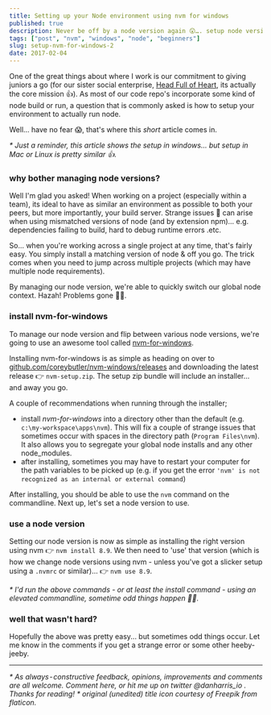 ```yaml
---
title: Setting up your Node environment using nvm for windows
published: true
description: Never be off by a node version again 😲…. setup node version manager for Windows.
tags: ["post", "nvm", "windows", "node", "beginners"]
slug: setup-nvm-for-windows-2
date: 2017-02-04
---
```


One of the great things about where I work is our commitment to giving juniors a go (for our sister social enterprise, [Head Full of Heart](https://twitter.com/teamHFoH), its actually the core mission 👍).
As most of our code repo's incorporate some kind of node build or run, a question that is commonly asked is how to setup your environment to actually run node.

Well... have no fear 😱, that's where this _short_ article comes in.

_\* Just a reminder, this article shows the setup in windows... but setup in Mac or Linux is pretty similar 👍._

### why bother managing node versions?

Well I'm glad you asked! When working on a project (especially within a team), its ideal to have as similar an environment as possible to both your peers, but more importantly, your build server.
Strange issues 👻 can arise when using mismatched versions of node (and by extension npm)... e.g. dependencies failing to build, hard to debug runtime errors .etc.

So... when you're working across a single project at any time, that's fairly easy. You simply install a matching version of node & off you go. The trick comes when you need to jump across multiple projects (which may have multiple node requirements).

By managing our node version, we're able to quickly switch our global node context. Hazah! Problems gone 🦸‍♀️.

### install nvm-for-windows

To manage our node version and flip between various node versions, we're going to use an awesome tool called [nvm-for-windows](https://github.com/coreybutler/nvm-windows).

Installing nvm-for-windows is as simple as heading on over to
[github.com/coreybutler/nvm-windows/releases](https://github.com/coreybutler/nvm-windows/releases) and downloading the latest release 👉 `nvm-setup.zip`. The setup zip bundle will include an installer... and away you go.

A couple of recommendations when running through the installer;

- install _nvm-for-windows_ into a directory other than the default (e.g. `c:\my-workspace\apps\nvm`). This will fix a couple of strange issues that sometimes occur with spaces in the directory path (`Program Files\nvm`). It also allows you to segregate your global node installs and any other node_modules.
- after installing, sometimes you may have to restart your computer for the path variables to be picked up (e.g. if you get the error `'nvm' is not recognized as an internal or external command`)

After installing, you should be able to use the `nvm` command on the commandline. Next up, let's set a node version to use.

### use a node version

Setting our node version is now as simple as installing the right version using nvm 👉 `nvm install 8.9`. We then need to 'use' that version (which is how we change node versions using nvm - unless you've got a slicker setup using a `.nvmrc` or similar)... 👉 `nvm use 8.9`.

_\* I'd run the above commands - or at least the install command - using an elevated commandline, sometime odd things happen 🤷‍♂️._

### well that wasn't hard?

Hopefully the above was pretty easy... but sometimes odd things occur. Let me know in the comments if you get a strange error or some other heeby-jeeby.

---

_\* As always - constructive feedback, opinions, improvements and comments are all welcome. Comment here, or hit me up on twitter @danharris_io . Thanks for reading!_
_\* original (unedited) title icon courtesy of Freepik from flaticon._
